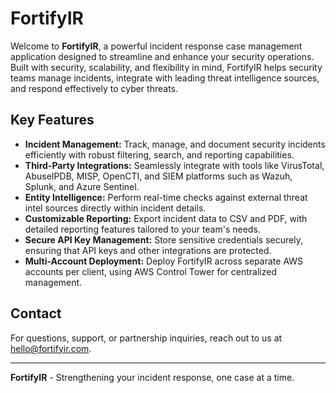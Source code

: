 # FortifyIR

Welcome to **FortifyIR**, a powerful incident response case management application designed to streamline and enhance your security operations. Built with security, scalability, and flexibility in mind, FortifyIR helps security teams manage incidents, integrate with leading threat intelligence sources, and respond effectively to cyber threats.

## Key Features

- **Incident Management:** Track, manage, and document security incidents efficiently with robust filtering, search, and reporting capabilities.
- **Third-Party Integrations:** Seamlessly integrate with tools like VirusTotal, AbuseIPDB, MISP, OpenCTI, and SIEM platforms such as Wazuh, Splunk, and Azure Sentinel.
- **Entity Intelligence:** Perform real-time checks against external threat intel sources directly within incident details.
- **Customizable Reporting:** Export incident data to CSV and PDF, with detailed reporting features tailored to your team's needs.
- **Secure API Key Management:** Store sensitive credentials securely, ensuring that API keys and other integrations are protected.
- **Multi-Account Deployment:** Deploy FortifyIR across separate AWS accounts per client, using AWS Control Tower for centralized management.

## Contact

For questions, support, or partnership inquiries, reach out to us at [hello@fortifyir.com](mailto:hello@fortifyir.com).

---

**FortifyIR** - Strengthening your incident response, one case at a time.
